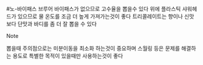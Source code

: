 #노-바이패스 브루어
바이패스가 없으므로 고수율을 뽑을수 있다
위에 플라스틱 샤워헤드가 있으므로 물 온도를 조금 더 높게 가져가는것이 좋다
트리콜레이트는 향이나 신맛보다 단맛과 바디를 좀 더 잘 뽑을 수 있다

> [!NOTE]
> 뽑을때 주의점으로는 미분이동을 최소화 하는것이 중요하며 스월링 등은 문제를 해결하는 용도로 특별한 목적이 있을때만 사용하는것이 좋다
